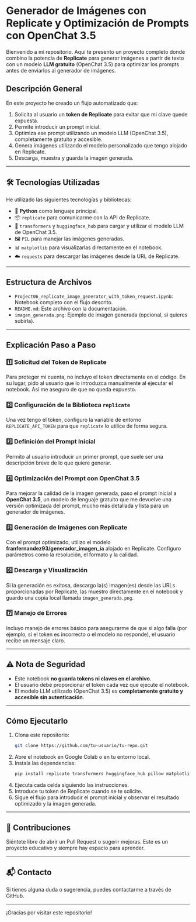 #  Generador de Imágenes con Replicate y Optimización de Prompts con OpenChat 3.5

Bienvenido a mi repositorio. Aquí te presento un proyecto completo donde combino la potencia de **Replicate** para generar imágenes a partir de texto con un modelo **LLM gratuito** (OpenChat 3.5) para optimizar los prompts antes de enviarlos al generador de imágenes.

##  Descripción General

En este proyecto he creado un flujo automatizado que:
1. Solicita al usuario un **token de Replicate** para evitar que mi clave quede expuesta.
2. Permite introducir un prompt inicial.
3. Optimiza ese prompt utilizando un modelo LLM (OpenChat 3.5), completamente gratuito y accesible.
4. Genera imágenes utilizando el modelo personalizado que tengo alojado en Replicate.
5. Descarga, muestra y guarda la imagen generada.

---

## 🛠️ Tecnologías Utilizadas

He utilizado las siguientes tecnologías y bibliotecas:

- 🐍 **Python** como lenguaje principal.
- 📦 `replicate` para comunicarme con la API de Replicate.
- 🤖 `transformers` y `huggingface_hub` para cargar y utilizar el modelo LLM de OpenChat 3.5.
- 🖼️ `PIL` para manejar las imágenes generadas.
- 📊 `matplotlib` para visualizarlas directamente en el notebook.
- ☁️ `requests` para descargar las imágenes desde la URL de Replicate.

---

##  Estructura de Archivos

- `Project06_replicate_image_generator_with_token_request.ipynb`: Notebook completo con el flujo descrito.
- `README.md`: Este archivo con la documentación.
- `imagen_generada.png`: Ejemplo de imagen generada (opcional, si quieres subirla).

---

##  Explicación Paso a Paso

### 1️⃣ Solicitud del Token de Replicate
Para proteger mi cuenta, no incluyo el token directamente en el código. En su lugar, pido al usuario que lo introduzca manualmente al ejecutar el notebook. Así me aseguro de que no queda expuesto.

### 2️⃣ Configuración de la Biblioteca `replicate`
Una vez tengo el token, configuro la variable de entorno `REPLICATE_API_TOKEN` para que `replicate` lo utilice de forma segura.

### 3️⃣ Definición del Prompt Inicial
Permito al usuario introducir un primer prompt, que suele ser una descripción breve de lo que quiere generar.

### 4️⃣ Optimización del Prompt con OpenChat 3.5
Para mejorar la calidad de la imagen generada, paso el prompt inicial a **OpenChat 3.5**, un modelo de lenguaje gratuito que me devuelve una versión optimizada del prompt, mucho más detallada y lista para un generador de imágenes.

### 5️⃣ Generación de Imágenes con Replicate
Con el prompt optimizado, utilizo el modelo **franfernandez93/generador_imagen_ia** alojado en Replicate. Configuro parámetros como la resolución, el formato y la calidad.

### 6️⃣ Descarga y Visualización
Si la generación es exitosa, descargo la(s) imagen(es) desde las URLs proporcionadas por Replicate, las muestro directamente en el notebook y guardo una copia local llamada `imagen_generada.png`.

### 7️⃣ Manejo de Errores
Incluyo manejo de errores básico para asegurarme de que si algo falla (por ejemplo, si el token es incorrecto o el modelo no responde), el usuario recibe un mensaje claro.

---

## ⚠️ Nota de Seguridad

- Este notebook **no guarda tokens ni claves en el archivo**.
- El usuario debe proporcionar el token cada vez que ejecute el notebook.
- El modelo LLM utilizado (OpenChat 3.5) es **completamente gratuito y accesible sin autenticación**.

---

##  Cómo Ejecutarlo

1. Clona este repositorio:
    ```bash
    git clone https://github.com/tu-usuario/tu-repo.git
    ```
2. Abre el notebook en Google Colab o en tu entorno local.
3. Instala las dependencias:
    ```bash
    pip install replicate transformers huggingface_hub pillow matplotlib
    ```
4. Ejecuta cada celda siguiendo las instrucciones.
5. Introduce tu token de Replicate cuando se te solicite.
6. Sigue el flujo para introducir el prompt inicial y observar el resultado optimizado y la imagen generada.

---

## 🤝 Contribuciones

Siéntete libre de abrir un Pull Request o sugerir mejoras. Este es un proyecto educativo y siempre hay espacio para aprender.

---

## 📬 Contacto

Si tienes alguna duda o sugerencia, puedes contactarme a través de GitHub.

---

¡Gracias por visitar este repositorio!
